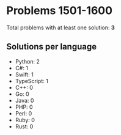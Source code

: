 # Problems 1501-1600

Total problems with at least one solution: **3**

## Solutions per language

- Python: 2
- C#: 1
- Swift: 1
- TypeScript: 1
- C++: 0
- Go: 0
- Java: 0
- PHP: 0
- Perl: 0
- Ruby: 0
- Rust: 0
